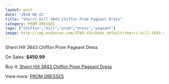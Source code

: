 ```yaml
---
layout: post
date: '2018-08-22'
title: "Sherri Hill 3843 Chiffon Prom Pageant Dress"
category: PROM DRESSES
tags: ["chiffon","hill","prom","dress","pageant"]
image: http://img.eudances.com/3760-thickbox_default/sherri-hill-3843-chiffon-prom-pageant-dress.jpg
---
```

Sherri Hill 3843 Chiffon Prom Pageant Dress

On Sales: **$450.99**
<a href="https://www.eudances.com/en/prom-dresses/1252-sherri-hill-3843-chiffon-prom-pageant-dress.html"><amp-img layout="responsive" width="600" height="600" src="//img.eudances.com/3760-thickbox_default/sherri-hill-3843-chiffon-prom-pageant-dress.jpg" alt="Sherri Hill 3843 Chiffon Prom Pageant Dress 0" /></a>
<a href="https://www.eudances.com/en/prom-dresses/1252-sherri-hill-3843-chiffon-prom-pageant-dress.html"><amp-img layout="responsive" width="600" height="600" src="//img.eudances.com/3762-thickbox_default/sherri-hill-3843-chiffon-prom-pageant-dress.jpg" alt="Sherri Hill 3843 Chiffon Prom Pageant Dress 1" /></a>
<a href="https://www.eudances.com/en/prom-dresses/1252-sherri-hill-3843-chiffon-prom-pageant-dress.html"><amp-img layout="responsive" width="600" height="600" src="//img.eudances.com/3761-thickbox_default/sherri-hill-3843-chiffon-prom-pageant-dress.jpg" alt="Sherri Hill 3843 Chiffon Prom Pageant Dress 2" /></a>

Buy it: [Sherri Hill 3843 Chiffon Prom Pageant Dress](https://www.eudances.com/en/prom-dresses/1252-sherri-hill-3843-chiffon-prom-pageant-dress.html "Sherri Hill 3843 Chiffon Prom Pageant Dress")

View more: [PROM DRESSES](https://www.eudances.com/en/13-prom-dresses "PROM DRESSES")